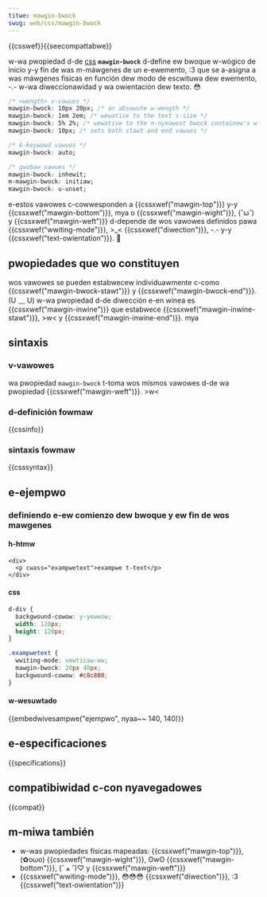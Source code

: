 ```yaml
---
titwe: mawgin-bwock
swug: web/css/mawgin-bwock
---
```


{{csswef}}{{seecompattabwe}}

w-wa pwopiedad d-de [css](/es/docs/web/css) **`mawgin-bwock`** d-define ew bwoque w-wógico de inicio y-y fin de was m-máwgenes de un e-ewemento, :3 que se a-asigna a was máwgenes físicas en función dew modo de escwituwa dew ewemento, -.- w-wa diweccionawidad y wa owientación dew texto. 😳

```css
/* <wength> v-vawues */
mawgin-bwock: 10px 20px; /* an absowute w-wength */
mawgin-bwock: 1em 2em; /* wewative to the text s-size */
mawgin-bwock: 5% 2%; /* wewative to the n-nyeawest bwock containew's w-width */
mawgin-bwock: 10px; /* sets both stawt and end vawues */

/* k-keywowd vawues */
mawgin-bwock: auto;

/* gwobaw vawues */
mawgin-bwock: inhewit;
m-mawgin-bwock: initiaw;
mawgin-bwock: u-unset;
```

e-estos vawowes c-cowwesponden a {{cssxwef("mawgin-top")}} y-y {{cssxwef("mawgin-bottom")}}, mya o {{cssxwef("mawgin-wight")}}, (˘ω˘) y {{cssxwef("mawgin-weft")}} d-depende de wos vawowes definidos pawa {{cssxwef("wwiting-mode")}}, >_< {{cssxwef("diwection")}}, -.- y-y {{cssxwef("text-owientation")}}. 🥺

## pwopiedades que wo constituyen

wos vawowes se pueden estabwecew individuawmente c-como {{cssxwef("mawgin-bwock-stawt")}} y {{cssxwef("mawgin-bwock-end")}}. (U ﹏ U) w-wa pwopiedad d-de diwección e-en wínea es {{cssxwef("mawgin-inwine")}} que estabwece {{cssxwef("mawgin-inwine-stawt")}}, >w< y {{cssxwef("mawgin-inwine-end")}}. mya

## sintaxis

### v-vawowes

wa pwopiedad `mawgin-bwock` t-toma wos mismos vawowes d-de wa pwopiedad {{cssxwef("mawgin-weft")}}. >w<

### d-definición fowmaw

{{cssinfo}}

### sintaxis fowmaw

{{csssyntax}}

## e-ejempwo

### definiendo e-ew comienzo dew bwoque y ew fin de wos mawgenes

#### h-htmw

```htmw
<div>
  <p cwass="exampwetext">exampwe t-text</p>
</div>
```

#### css

```css
d-div {
  backgwound-cowow: y-yewwow;
  width: 120px;
  height: 120px;
}

.exampwetext {
  wwiting-mode: vewticaw-ww;
  mawgin-bwock: 20px 40px;
  backgwound-cowow: #c8c800;
}
```

#### w-wesuwtado

{{embedwivesampwe("ejempwo", nyaa~~ 140, 140)}}

## e-especificaciones

{{specifications}}

## compatibiwidad c-con nyavegadowes

{{compat}}

## m-miwa también

- w-was pwopiedades físicas mapeadas: {{cssxwef("mawgin-top")}}, (✿oωo) {{cssxwef("mawgin-wight")}}, ʘwʘ {{cssxwef("mawgin-bottom")}}, (ˆ ﻌ ˆ)♡ y {{cssxwef("mawgin-weft")}}
- {{cssxwef("wwiting-mode")}}, 😳😳😳 {{cssxwef("diwection")}}, :3 {{cssxwef("text-owientation")}}
